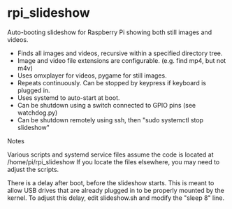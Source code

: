 # rpi_slideshow
Auto-booting slideshow for Raspberry Pi showing both still images and videos.

- Finds all images and videos, recursive within a specified directory tree.
- Image and video file extensions are configurable. (e.g. find mp4, but not m4v)
- Uses omxplayer for videos, pygame for still images.
- Repeats continuously.  Can be stopped by keypress if keyboard is plugged in.
- Uses systemd to auto-start at boot.
- Can be shutdown using a switch connected to GPIO pins (see watchdog.py)
- Can be shutdown remotely using ssh, then "sudo systemctl stop slideshow"

Notes

Various scripts and systemd service files assume the code is located at
    /home/pi/rpi_slideshow
If you locate the files elsewhere, you may need to adjust the scripts.

There is a delay after boot, before the slideshow starts.  This is
meant to allow USB drives that are already plugged in to be properly 
mounted by the kernel.  To adjust this delay, edit slideshow.sh and 
modify the "sleep 8" line.
